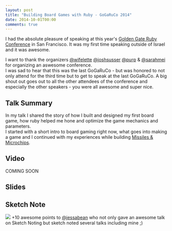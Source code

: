 ```yaml
---
layout: post
title: "Building Board Games with Ruby - GoGaRuCo 2014"
date: 2014-10-01T00:00
comments: true
---
```


I had the absolute pleasure of speaking at this year's [Golden Gate Ruby Conference](http://gogaruco.com/speakers/#ybergman) in San Francisco.
It was my first time speaking outside of Israel and it was awesome.

I want to thank the organizers [@wifelette](https://twitter.com/wifelette) [@joshsusser](https://twitter.com/joshsusser) [@purp](https://twitter.com/purp) & [@sarahmei](https://twitter.com/sarahmei) for organizing an aswesome conference.  
I was sad to hear that this was the last GoGaRuCo - but was honored to not only attend for the third time but to get to speak at the last GoGaRuCo.
A big shout out goes out to all the other attendees of the conference and especially the other speakers - you were all awesome and super nice.

<!--more-->

## Talk Summary

In my talk I shared the story of how I built and designed my first board game, how ruby helped me hone and optimize the game mechanics and parameters.  
I started with a short intro to board gaming right now, what goes into making a game and I continued with my experiences while building [Missiles & Microchips](/missiles_and_microchips).

## Video
COMING SOON

## Slides
<script async class="speakerdeck-embed" data-id="a655fd5022790132ff8e7a94a7c4ee2d" data-ratio="1.77777777777778" src="//speakerdeck.com/assets/embed.js"></script>


## Sketch Note
![](https://pbs.twimg.com/media/Bx7WhNxCQAAfv6i.jpg)
+10 awesome points to [@jessabean](https://twitter.com/jessabean) who not only gave an awesome talk on Sketch Noting but sketch noted several talks including mine ;)
